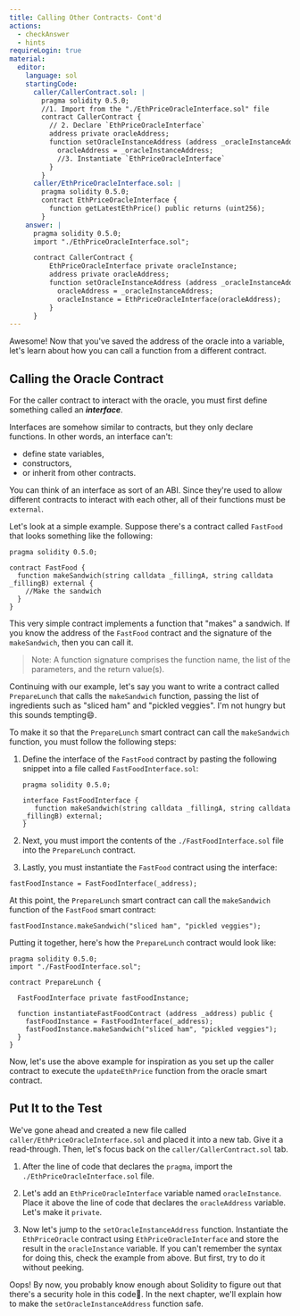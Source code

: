 ```yaml
---
title: Calling Other Contracts- Cont'd
actions:
  - checkAnswer
  - hints
requireLogin: true
material:
  editor:
    language: sol
    startingCode:
      caller/CallerContract.sol: |
        pragma solidity 0.5.0;
        //1. Import from the "./EthPriceOracleInterface.sol" file
        contract CallerContract {
          // 2. Declare `EthPriceOracleInterface`
          address private oracleAddress;
          function setOracleInstanceAddress (address _oracleInstanceAddress) public {
            oracleAddress = _oracleInstanceAddress;
            //3. Instantiate `EthPriceOracleInterface`
          }
        }
      caller/EthPriceOracleInterface.sol: |
        pragma solidity 0.5.0;
        contract EthPriceOracleInterface {
          function getLatestEthPrice() public returns (uint256);
        }
    answer: |
      pragma solidity 0.5.0;
      import "./EthPriceOracleInterface.sol";

      contract CallerContract {
          EthPriceOracleInterface private oracleInstance;
          address private oracleAddress;
          function setOracleInstanceAddress (address _oracleInstanceAddress) public {
            oracleAddress = _oracleInstanceAddress;
            oracleInstance = EthPriceOracleInterface(oracleAddress);
          }
      }
---
```


Awesome! Now that you've saved the address of the oracle into a variable, let's learn about how you can call a function from a different contract.

## Calling the Oracle Contract

For the caller contract to interact with the oracle, you must first define something called an **_interface_**.

Interfaces are somehow similar to contracts, but they only declare functions. In other words, an interface can't:

- define state variables,
- constructors,
- or inherit from other contracts.

You can think of an interface as sort of an ABI. Since they're used to allow different contracts to interact with each other, all of their functions must be `external`.

Let's look at a simple example. Suppose there's a contract called `FastFood` that looks something like the following:

```sol
pragma solidity 0.5.0;

contract FastFood {
  function makeSandwich(string calldata _fillingA, string calldata _fillingB) external {
    //Make the sandwich
  }
}
```

This very simple contract implements a function that "makes" a sandwich. If you know the address of the `FastFood` contract and the signature of the `makeSandwich`, then you can call it.

> Note: A function signature comprises the function name, the list of the parameters, and the return value(s).

Continuing with our example, let's say you want to write a contract called `PrepareLunch` that calls the `makeSandwich` function, passing the list of ingredients such as "sliced ham" and "pickled veggies". I'm not hungry but this sounds tempting😄.

To make it so that the `PrepareLunch` smart contract can call the `makeSandwich` function, you must follow the following steps:

1. Define the interface of the `FastFood` contract by pasting the following snippet into a file called `FastFoodInterface.sol`:

   ```solidity
   pragma solidity 0.5.0;

   interface FastFoodInterface {
      function makeSandwich(string calldata _fillingA, string calldata _fillingB) external;
   }
   ```

2. Next, you must import the contents of the `./FastFoodInterface.sol` file into the `PrepareLunch` contract.

3. Lastly, you must instantiate the `FastFood` contract using the interface:

```solidity
fastFoodInstance = FastFoodInterface(_address);
```

At this point, the `PrepareLunch` smart contract can call the `makeSandwich` function of the `FastFood` smart contract:

```solidity
fastFoodInstance.makeSandwich("sliced ham", "pickled veggies");
```

Putting it together, here's how the `PrepareLunch` contract would look like:

```sol
pragma solidity 0.5.0;
import "./FastFoodInterface.sol";

contract PrepareLunch {

  FastFoodInterface private fastFoodInstance;

  function instantiateFastFoodContract (address _address) public {
    fastFoodInstance = FastFoodInterface(_address);
    fastFoodInstance.makeSandwich("sliced ham", "pickled veggies");
  }
}
```

Now, let's use the above example for inspiration as you set up the caller contract to execute the `updateEthPrice` function from the oracle smart contract.

## Put It to the Test

We've gone ahead and created a new file called `caller/EthPriceOracleInterface.sol` and placed it into a new tab. Give it a read-through. Then, let's focus back on the `caller/CallerContract.sol` tab.

1. After the line of code that declares the `pragma`, import the `./EthPriceOracleInterface.sol` file.

2. Let's add an `EthPriceOracleInterface` variable named  `oracleInstance`. Place it above the line of code that declares the `oracleAddress` variable. Let's make it `private`.

3. Now let's jump to the `setOracleInstanceAddress` function. Instantiate the `EthPriceOracle` contract using `EthPriceOracleInterface` and store the result in the `oracleInstance` variable. If you can't remember the syntax for doing this, check the example from above. But first, try to do it without peeking.

Oops! By now, you probably know enough about Solidity to figure out that there's a security hole in this code🤯. In the next chapter, we'll explain how to make the `setOracleInstanceAddress` function safe.
